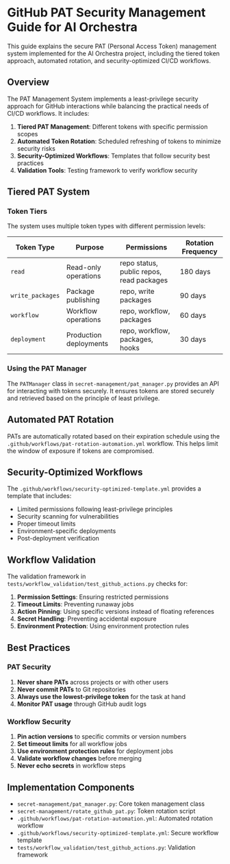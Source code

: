 # GitHub PAT Security Management Guide for AI Orchestra

This guide explains the secure PAT (Personal Access Token) management system implemented for the AI Orchestra project, including the tiered token approach, automated rotation, and security-optimized CI/CD workflows.

## Overview

The PAT Management System implements a least-privilege security approach for GitHub interactions while balancing the practical needs of CI/CD workflows. It includes:

1. **Tiered PAT Management**: Different tokens with specific permission scopes
2. **Automated Token Rotation**: Scheduled refreshing of tokens to minimize security risks
3. **Security-Optimized Workflows**: Templates that follow security best practices
4. **Validation Tools**: Testing framework to verify workflow security

## Tiered PAT System

### Token Tiers

The system uses multiple token types with different permission levels:

| Token Type | Purpose | Permissions | Rotation Frequency |
|------------|---------|------------|-------------------|
| `read` | Read-only operations | repo status, public repos, read packages | 180 days |
| `write_packages` | Package publishing | repo, write packages | 90 days |
| `workflow` | Workflow operations | repo, workflow, packages | 60 days |
| `deployment` | Production deployments | repo, workflow, packages, hooks | 30 days |

### Using the PAT Manager

The `PATManager` class in `secret-management/pat_manager.py` provides an API for interacting with tokens securely. It ensures tokens are stored securely and retrieved based on the principle of least privilege.

## Automated PAT Rotation

PATs are automatically rotated based on their expiration schedule using the `.github/workflows/pat-rotation-automation.yml` workflow. This helps limit the window of exposure if tokens are compromised.

## Security-Optimized Workflows

The `.github/workflows/security-optimized-template.yml` provides a template that includes:

- Limited permissions following least-privilege principles
- Security scanning for vulnerabilities
- Proper timeout limits
- Environment-specific deployments
- Post-deployment verification

## Workflow Validation

The validation framework in `tests/workflow_validation/test_github_actions.py` checks for:

1. **Permission Settings**: Ensuring restricted permissions
2. **Timeout Limits**: Preventing runaway jobs
3. **Action Pinning**: Using specific versions instead of floating references
4. **Secret Handling**: Preventing accidental exposure
5. **Environment Protection**: Using environment protection rules

## Best Practices

### PAT Security

1. **Never share PATs** across projects or with other users
2. **Never commit PATs** to Git repositories
3. **Always use the lowest-privilege token** for the task at hand
4. **Monitor PAT usage** through GitHub audit logs

### Workflow Security

1. **Pin action versions** to specific commits or version numbers
2. **Set timeout limits** for all workflow jobs
3. **Use environment protection rules** for deployment jobs
4. **Validate workflow changes** before merging
5. **Never echo secrets** in workflow steps

## Implementation Components

- `secret-management/pat_manager.py`: Core token management class
- `secret-management/rotate_github_pat.py`: Token rotation script
- `.github/workflows/pat-rotation-automation.yml`: Automated rotation workflow
- `.github/workflows/security-optimized-template.yml`: Secure workflow template
- `tests/workflow_validation/test_github_actions.py`: Validation framework